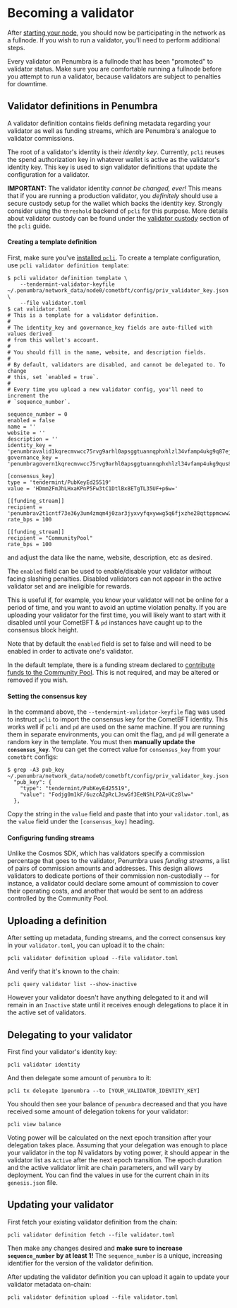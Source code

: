 # Becoming a validator

After [starting your node](./join-network.md), you should now be participating in the
network as a fullnode. If you wish to run a validator, you'll need to perform additional
steps.

Every validator on Penumbra is a fullnode that has been "promoted" to validator status.
Make sure you are comfortable running a fullnode before you attempt to run a validator,
because validators are subject to penalties for downtime.

## Validator definitions in Penumbra

A validator definition contains fields defining metadata regarding your
validator as well as funding streams, which are Penumbra's analogue to validator
commissions.

The root of a validator's identity is their _identity key_. Currently, `pcli`
reuses the spend authorization key in whatever wallet is active as the
validator's identity key. This key is used to sign validator definitions that
update the configuration for a validator.

**IMPORTANT:** The validator identity _cannot be changed, ever!_ This means that if you are running
a production validator, you _definitely_ should use a secure custody setup for the wallet which
backs the identity key. Strongly consider using the `threshold` backend of `pcli` for this purpose.
More details about validator custody can be found under the [validator
custody](../../../usage/pcli/wallet.md#validator-custody) section of the `pcli` guide.

#### Creating a template definition

First, make sure you've [installed `pcli`](../../../usage/pcli/install.md).
To create a template configuration, use `pcli validator definition template`:

```shell
$ pcli validator definition template \
    --tendermint-validator-keyfile ~/.penumbra/network_data/node0/cometbft/config/priv_validator_key.json \
    --file validator.toml
$ cat validator.toml
# This is a template for a validator definition.
#
# The identity_key and governance_key fields are auto-filled with values derived
# from this wallet's account.
#
# You should fill in the name, website, and description fields.
#
# By default, validators are disabled, and cannot be delegated to. To change
# this, set `enabled = true`.
#
# Every time you upload a new validator config, you'll need to increment the
# `sequence_number`.

sequence_number = 0
enabled = false
name = ''
website = ''
description = ''
identity_key = 'penumbravalid1kqrecmvwcc75rvg9arhl0apsggtuannqphxhlzl34vfamp4ukg9q87ejej'
governance_key = 'penumbragovern1kqrecmvwcc75rvg9arhl0apsggtuannqphxhlzl34vfamp4ukg9qus84v5'

[consensus_key]
type = 'tendermint/PubKeyEd25519'
value = 'HDmm2FmJhLHxaKPnP5Fw3tC1DtlBx8ETgTL35UF+p6w='

[[funding_stream]]
recipient = 'penumbrav2t1cntf73e36y3um4zmqm4j0zar3jyxvyfqxywwg5q6fjxzhe28qttppmcww2kunetdp3q2zywcakwv6tzxdnaa3sqymll2gzq6zqhr5p0v7fnfdaghrr2ru2uw78nkeyt49uf49q'
rate_bps = 100

[[funding_stream]]
recipient = "CommunityPool"
rate_bps = 100
```

and adjust the data like the name, website, description, etc as desired.

The `enabled` field can be used to enable/disable your validator without facing slashing
penalties. Disabled validators can not appear in the active validator set and are ineligible for
rewards.

This is useful if, for example, you know your validator will not be online for a period of time,
and you want to avoid an uptime violation penalty. If you are uploading your validator for the
first time, you will likely want to start with it disabled until your CometBFT & `pd`
instances have caught up to the consensus block height.

Note that by default the `enabled` field is set to false and will need to be
enabled in order to activate one's validator.

In the default template, there is a funding stream declared to [contribute funds to the
Community Pool](../../../usage/pcli/governance.md#contributing-to-the-community-pool). This is not required, and may be altered or
removed if you wish.

#### Setting the consensus key

In the command above, the `--tendermint-validator-keyfile` flag was used to instruct
`pcli` to import the consensus key for the CometBFT identity. This works well
if `pcli` and `pd` are used on the same machine. If you are running them in separate
environments, you can omit the flag, and `pd` will generate a random key in the template.
You must then **manually update the `consensus_key`**. You can get the correct value
for `consensus_key` from your `cometbft` configs:

```shell
$ grep -A3 pub_key ~/.penumbra/network_data/node0/cometbft/config/priv_validator_key.json
  "pub_key": {
    "type": "tendermint/PubKeyEd25519",
    "value": "Fodjg0m1kF/6uzcAZpRcLJswGf3EeNShLP2A+UCz8lw="
  },
```

Copy the string in the `value` field and paste that into your `validator.toml`,
as the `value` field under the `[consensus_key]` heading.

#### Configuring funding streams

Unlike the Cosmos SDK, which has validators specify a commission percentage that
goes to the validator, Penumbra uses _funding streams_, a list of pairs of
commission amounts and addresses. This design allows validators to dedicate
portions of their commission non-custodially -- for instance, a validator could
declare some amount of commission to cover their operating costs, and another
that would be sent to an address controlled by the Community Pool.

## Uploading a definition

After setting up metadata, funding streams, and the correct consensus key in
your `validator.toml`, you can upload it to the chain:

```console
pcli validator definition upload --file validator.toml
```

And verify that it's known to the chain:

```console
pcli query validator list --show-inactive
```

However your validator doesn't have anything delegated to it and will remain in
an `Inactive` state until it receives enough delegations to place it in the
active set of validators.

## Delegating to your validator

First find your validator's identity key:

```console
pcli validator identity
```

And then delegate some amount of `penumbra` to it:

```console
pcli tx delegate 1penumbra --to [YOUR_VALIDATOR_IDENTITY_KEY]
```

You should then see your balance of `penumbra` decreased and that you have received some amount of delegation tokens for your validator:

```console
pcli view balance
```

Voting power will be calculated on the next epoch transition after your
delegation takes place. Assuming that your delegation was enough to place your
validator in the top N validators by voting power, it should appear in the
validator list as `Active` after the next epoch transition. The epoch duration
and the active validator limit are chain parameters, and will vary by
deployment. You can find the values in use for the current chain in its
`genesis.json` file.

## Updating your validator

First fetch your existing validator definition from the chain:

```console
pcli validator definition fetch --file validator.toml
```

Then make any changes desired and **make sure to increase `sequence_number` by at least 1!**
The `sequence_number` is a unique, increasing identifier for the version of the validator definition.

After updating the validator definition you can upload it again to update your validator metadata on-chain:

```console
pcli validator definition upload --file validator.toml
```
